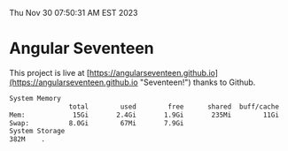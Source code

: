 Thu Nov 30 07:50:31 AM EST 2023

# Angular Seventeen


This project is live at [https://angularseventeen.github.io](https://angularseventeen.github.io "Seventeen!") thanks to Github.

```bash
System Memory
               total        used        free      shared  buff/cache   available
Mem:            15Gi       2.4Gi       1.9Gi       235Mi        11Gi        12Gi
Swap:          8.0Gi        67Mi       7.9Gi
System Storage
382M	.
```
```bash
